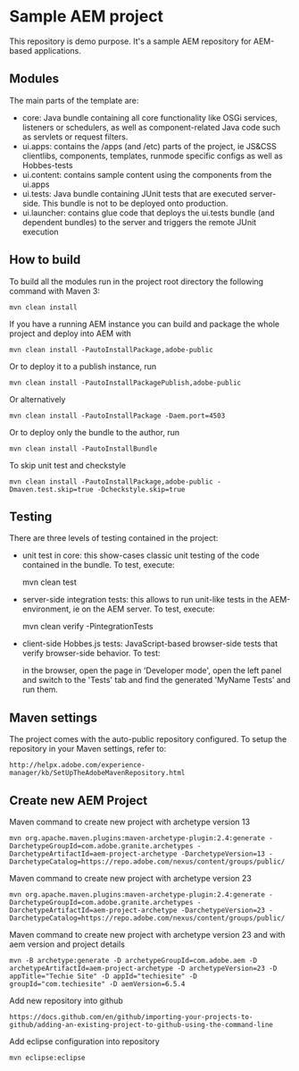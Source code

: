 # Sample AEM project

This repository is demo purpose. It's a sample AEM repository for AEM-based applications.

## Modules

The main parts of the template are:

* core: Java bundle containing all core functionality like OSGi services, listeners or schedulers, as well as component-related Java code such as servlets or request filters.
* ui.apps: contains the /apps (and /etc) parts of the project, ie JS&CSS clientlibs, components, templates, runmode specific configs as well as Hobbes-tests
* ui.content: contains sample content using the components from the ui.apps
* ui.tests: Java bundle containing JUnit tests that are executed server-side. This bundle is not to be deployed onto production.
* ui.launcher: contains glue code that deploys the ui.tests bundle (and dependent bundles) to the server and triggers the remote JUnit execution

## How to build

To build all the modules run in the project root directory the following command with Maven 3:

    mvn clean install

If you have a running AEM instance you can build and package the whole project and deploy into AEM with  

    mvn clean install -PautoInstallPackage,adobe-public
    
Or to deploy it to a publish instance, run

    mvn clean install -PautoInstallPackagePublish,adobe-public
    
Or alternatively

    mvn clean install -PautoInstallPackage -Daem.port=4503

Or to deploy only the bundle to the author, run

    mvn clean install -PautoInstallBundle
	
To skip unit test and checkstyle
	
	mvn clean install -PautoInstallPackage,adobe-public -Dmaven.test.skip=true -Dcheckstyle.skip=true

## Testing

There are three levels of testing contained in the project:

* unit test in core: this show-cases classic unit testing of the code contained in the bundle. To test, execute:

    mvn clean test

* server-side integration tests: this allows to run unit-like tests in the AEM-environment, ie on the AEM server. To test, execute:

    mvn clean verify -PintegrationTests

* client-side Hobbes.js tests: JavaScript-based browser-side tests that verify browser-side behavior. To test:

    in the browser, open the page in 'Developer mode', open the left panel and switch to the 'Tests' tab and find the generated 'MyName Tests' and run them.


## Maven settings

The project comes with the auto-public repository configured. To setup the repository in your Maven settings, refer to:

    http://helpx.adobe.com/experience-manager/kb/SetUpTheAdobeMavenRepository.html

## Create new AEM Project

Maven command to create new project with archetype version 13

	mvn org.apache.maven.plugins:maven-archetype-plugin:2.4:generate -DarchetypeGroupId=com.adobe.granite.archetypes -DarchetypeArtifactId=aem-project-archetype -DarchetypeVersion=13 -DarchetypeCatalog=https://repo.adobe.com/nexus/content/groups/public/

Maven command to create new project with archetype version 23
	
	mvn org.apache.maven.plugins:maven-archetype-plugin:2.4:generate -DarchetypeGroupId=com.adobe.granite.archetypes -DarchetypeArtifactId=aem-project-archetype -DarchetypeVersion=23 -DarchetypeCatalog=https://repo.adobe.com/nexus/content/groups/public/
	
Maven command to create new project with archetype version 23 and with aem version and project details
	
	mvn -B archetype:generate -D archetypeGroupId=com.adobe.aem -D archetypeArtifactId=aem-project-archetype -D archetypeVersion=23 -D appTitle="Techie Site" -D appId="techiesite" -D groupId="com.techiesite" -D aemVersion=6.5.4

Add new repository into github

	https://docs.github.com/en/github/importing-your-projects-to-github/adding-an-existing-project-to-github-using-the-command-line

Add eclipse configuration into repository

	mvn eclipse:eclipse
	
